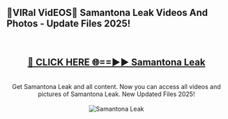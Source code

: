 <h2>🔴VIRal VidEOS🔴 Samantona Leak Videos And Photos - Update Files 2025!</h2>
<br>
<div align="center">
<h2><a href="https://virallinks.top/odZfE0" rel="nofollow">🔴 CLICK HERE 🌐==►► Samantona Leak</a></h2>
<br>
Get Samantona Leak and all content. Now you can access all videos and pictures of Samantona Leak. New Updated Files 2025!
<br>
<br>
<a href="https://virallinks.top/odZfE0" rel="nofollow" data-target="animated-image.originalLink"><img src="https://i.imgur.com/dJHk4Zq.gif)" alt="Samantona Leak" style="max-width: 100%; display: inline-block;" data-target="animated-image.originalImage"></a>
</div>
<br>
